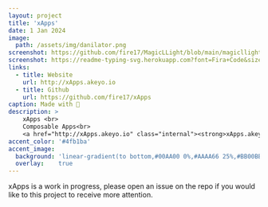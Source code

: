 ```yaml
---
layout: project
title: 'xApps'
date: 1 Jan 2024
image:  
  path: /assets/img/danilator.png
screenshot: https://github.com/fire17/MagicLLight/blob/main/magicllight.png?raw=true
screenshot: https://readme-typing-svg.herokuapp.com?font=Fira+Code&size=60&duration=800&pause=1000&color=12F713&background=000000&center=true&vCenter=true&repeat=false&random=false&width=864&height=486&lines=xApps%20(TBD)
links:
  - title: Website
    url: http://xApps.akeyo.io
  - title: Github
    url: https://github.com/fire17/xApps
caption: Made with 💚
description: >
    xApps <br>
    Composable Apps<br>
    <a href="http://xApps.akeyo.io" class="internal"><strong>xApps.akeyo.io</strong></a>
accent_color: '#4fb1ba'
accent_image:
  background: 'linear-gradient(to bottom,#00AA00 0%,#AAAA66 25%,#BB00BB 50%,#3c929e 70%,#ffffff 100%)'
  overlay:    true
---
```


xApps is a work in progress, please open an issue on the repo if you would like to this project to receive more attention.
<!-- <a href="http://danilator.wholesome.garden" class="internal"><strong>Danilator.Wholesome.Garden</strong></a> -->
